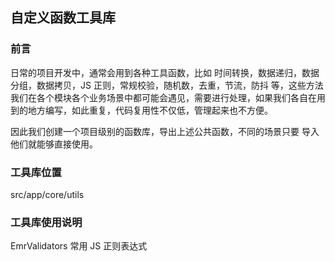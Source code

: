 
## 自定义函数工具库

### 前言

日常的项目开发中，通常会用到各种工具函数，比如 时间转换，数据递归，数据分组，数据拷贝，JS 正则，常规校验，随机数，去重，节流，防抖 等，这些方法我们在各个模块各个业务场景中都可能会遇见，需要进行处理，如果我们各自在用到的地方编写，如此重复，代码复用性不仅低，管理起来也不方便。

因此我们创建一个项目级别的函数库，导出上述公共函数，不同的场景只要 导入他们就能够直接使用。

### 工具库位置
src/app/core/utils

### 工具库使用说明
EmrValidators
常用 JS 正则表达式
